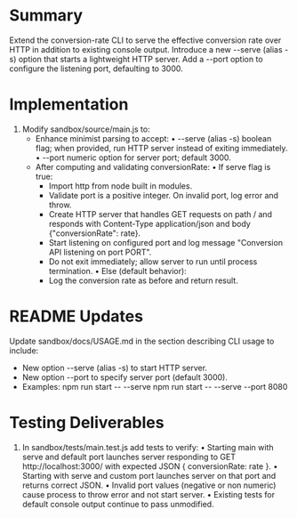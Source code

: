 # Summary

Extend the conversion-rate CLI to serve the effective conversion rate over HTTP in addition to existing console output. Introduce a new --serve (alias -s) option that starts a lightweight HTTP server. Add a --port option to configure the listening port, defaulting to 3000.

# Implementation

1. Modify sandbox/source/main.js to:
   - Enhance minimist parsing to accept:
     • --serve (alias -s) boolean flag; when provided, run HTTP server instead of exiting immediately.
     • --port numeric option for server port; default 3000.
   - After computing and validating conversionRate:
     • If serve flag is true:
       - Import http from node built in modules.
       - Validate port is a positive integer. On invalid port, log error and throw.
       - Create HTTP server that handles GET requests on path / and responds with Content-Type application/json and body {"conversionRate": rate}.
       - Start listening on configured port and log message "Conversion API listening on port PORT".
       - Do not exit immediately; allow server to run until process termination.
     • Else (default behavior):
       - Log the conversion rate as before and return result.

# README Updates

Update sandbox/docs/USAGE.md in the section describing CLI usage to include:

- New option --serve (alias -s) to start HTTP server.
- New option --port to specify server port (default 3000).
- Examples:
  npm run start -- --serve
  npm run start -- --serve --port 8080

# Testing Deliverables

1. In sandbox/tests/main.test.js add tests to verify:
   • Starting main with serve and default port launches server responding to GET http://localhost:3000/ with expected JSON { conversionRate: rate }.
   • Starting with serve and custom port launches server on that port and returns correct JSON.
   • Invalid port values (negative or non numeric) cause process to throw error and not start server.
   • Existing tests for default console output continue to pass unmodified.
